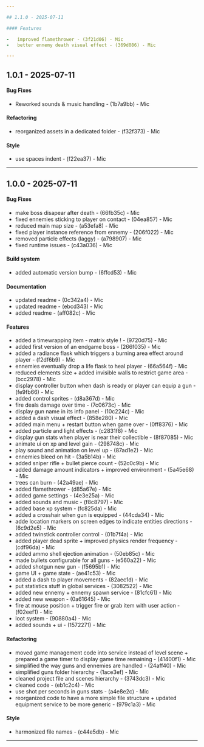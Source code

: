 ```yaml
---

## 1.1.0 - 2025-07-11

#### Features

-   improved flamethrower - (3f21d06) - Mic
-   better ennemy death visual effect - (369d086) - Mic

---
```


## 1.0.1 - 2025-07-11

#### Bug Fixes

-   Reworked sounds & music handling - (1b7a9bb) - Mic

#### Refactoring

-   reorganized assets in a dedicated folder - (f32f373) - Mic

#### Style

-   use spaces indent - (f22ea37) - Mic

---

## 1.0.0 - 2025-07-11

#### Bug Fixes

-   make boss disapear after death - (66fb35c) - Mic
-   fixed ennemies sticking to player on contact - (04ea857) - Mic
-   reduced main map size - (a53efa8) - Mic
-   fixed player instance reference from ennemy - (206f022) - Mic
-   removed particle effects (laggy) - (a798907) - Mic
-   fixed runtime issues - (c43a036) - Mic

#### Build system

-   added automatic version bump - (6ffcd53) - Mic

#### Documentation

-   updated readme - (0c342a4) - Mic
-   updated readme - (ebcd343) - Mic
-   added readme - (aff082c) - Mic

#### Features

-   added a timewrapping item - matrix style ! - (9720d75) - Mic
-   added first version of an endgame boss - (266f035) - Mic
-   added a radiance flask which triggers a burning area effect around player - (f2df6b9) - Mic
-   ennemies eventually drop a life flask to heal player - (66a564f) - Mic
-   reduced elements size + added invisible walls to restrict game area - (bcc2978) - Mic
-   display controller button when dash is ready or player can equip a gun - (fe9fb66) - Mic
-   added control sprites - (d8a367d) - Mic
-   fire deals damage over time - (7c0673c) - Mic
-   display gun name in its info panel - (10c224c) - Mic
-   added a dash visual effect - (858e280) - Mic
-   added main menu + restart button when game over - (0ff8376) - Mic
-   added particle and light effects - (c2831f8) - Mic
-   display gun stats when player is near their collectible - (8f87085) - Mic
-   animate ui on xp and level gain - (298748c) - Mic
-   play sound and animation on level up - (87ad1e2) - Mic
-   ennemies bleed on hit - (3a5b14b) - Mic
-   added sniper rifle + bullet pierce count - (52c0c9b) - Mic
-   added damage amount indicators + improved environment - (5a45e68) - Mic
-   trees can burn - (42a49ae) - Mic
-   added flamethrower - (d85a67e) - Mic
-   added game settings - (4e3e25a) - Mic
-   added sounds and music - (f8c8797) - Mic
-   added base xp system - (fc825da) - Mic
-   added a crosshair when gun is equipped - (44cda34) - Mic
-   adde location markers on screen edges to indicate entities directions - (6c9d2e5) - Mic
-   added twinstick controller control - (01b7f4a) - Mic
-   added player dead sprite + improved physics render frequency - (cdf96da) - Mic
-   added ammo shell ejection animation - (50eb85c) - Mic
-   made bullets configurable for all guns - (e560a22) - Mic
-   added shotgun new gun - (f5695b1) - Mic
-   game UI + game state - (ae41c53) - Mic
-   added a dash to player movements - (82aec1d) - Mic
-   put statistics stuff in global services - (3082522) - Mic
-   added new ennemy + ennemy spawn service - (81cfc61) - Mic
-   added new weapon - (0a61645) - Mic
-   fire at mouse position + trigger fire or grab item with user action - (f02eef1) - Mic
-   loot system - (90880a4) - Mic
-   added sounds + ui - (1572271) - Mic

#### Refactoring

-   moved game management code into service instead of level scene + prepared a game timer to display game time remaining - (41400f1) - Mic
-   simplified the way guns and ennemies are handled - (24aff40) - Mic
-   simplified guns folder hierarchy - (1ace3ef) - Mic
-   cleaned project file and scenes hierarchy - (3743dc3) - Mic
-   cleaned code - (eb1c2c4) - Mic
-   use shot per seconds in guns stats - (a4e8e2c) - Mic
-   reorganized code to have a more simple file structure + updated equipment service to be more generic - (979c1a3) - Mic

#### Style

-   harmonized file names - (c44e5db) - Mic

---
